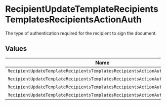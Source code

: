 # RecipientUpdateTemplateRecipientsTemplatesRecipientsActionAuth

The type of authentication required for the recipient to sign the document.


## Values

| Name                                                                          | Value                                                                         |
| ----------------------------------------------------------------------------- | ----------------------------------------------------------------------------- |
| `RecipientUpdateTemplateRecipientsTemplatesRecipientsActionAuthAccount`       | ACCOUNT                                                                       |
| `RecipientUpdateTemplateRecipientsTemplatesRecipientsActionAuthPasskey`       | PASSKEY                                                                       |
| `RecipientUpdateTemplateRecipientsTemplatesRecipientsActionAuthTwoFactorAuth` | TWO_FACTOR_AUTH                                                               |
| `RecipientUpdateTemplateRecipientsTemplatesRecipientsActionAuthExplicitNone`  | EXPLICIT_NONE                                                                 |